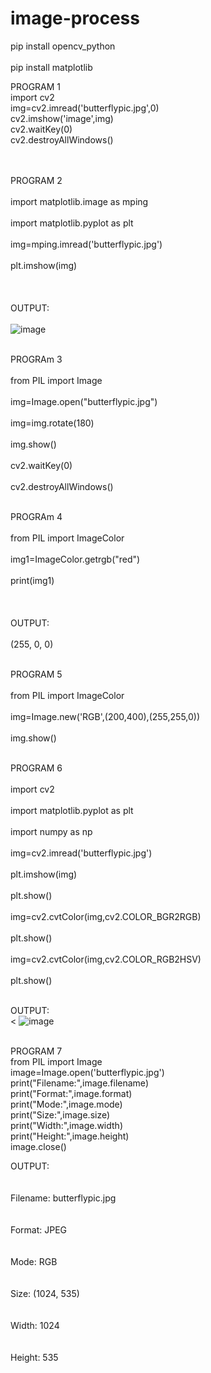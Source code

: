# image-process
pip install opencv_python<br><br>
pip install matplotlib<br>

PROGRAM 1<br>
import cv2<br>
img=cv2.imread('butterflypic.jpg',0)<br>
cv2.imshow('image',img)<br>
cv2.waitKey(0)<br>
cv2.destroyAllWindows()<br><br><br>

PROGRAM 2<br><br>
import matplotlib.image as mping<br><br>
import matplotlib.pyplot as plt<br><br>
img=mping.imread('butterflypic.jpg')<br><br>
plt.imshow(img)<br><br>
<br><br>
OUTPUT:<br><br>
![image](https://user-images.githubusercontent.com/98145365/173806136-56fc3fac-33a2-49f4-8ec1-c53624b88ff7.png)<br><br>

PROGRAm 3<br><br>
from PIL import Image<br><br>
img=Image.open("butterflypic.jpg")<br><br>
img=img.rotate(180)<br><br>
img.show()<br><br>
cv2.waitKey(0)<br><br>
cv2.destroyAllWindows()<br><br>

PROGRAm 4<br><br>
from PIL import ImageColor<br><br>
img1=ImageColor.getrgb("red")<br><br>
print(img1)<br><br>
<br><br>
OUTPUT:<br><br>
(255, 0, 0)<br><br>

PROGRAM 5<br><br>
from PIL import ImageColor<br><br>
img=Image.new('RGB',(200,400),(255,255,0))<br><br>
img.show()<br><br>


PROGRAM 6<br><br>
import cv2<br><br>
import matplotlib.pyplot as plt<br><br>
import numpy as np<br><br>
img=cv2.imread('butterflypic.jpg')<br><br>
plt.imshow(img)<br><br>
plt.show()<br><br>
img=cv2.cvtColor(img,cv2.COLOR_BGR2RGB)<br><br>
plt.show()<br><br>
img=cv2.cvtColor(img,cv2.COLOR_RGB2HSV)<br><br>
plt.show()<br><br>

OUTPUT:<br><
![image](https://user-images.githubusercontent.com/98145365/173806612-0b953b0c-7ab6-4915-9f73-8dfecb25e4fa.png)<br><br>


PROGRAM 7<br>
from PIL import Image<br>
image=Image.open('butterflypic.jpg')<br>
print("Filename:",image.filename)<br>
print("Format:",image.format)<br>
print("Mode:",image.mode)<br>
print("Size:",image.size)<br>
print("Width:",image.width)<br>
print("Height:",image.height)<br>
image.close()<br>

OUTPUT:<br><br><br>
Filename: butterflypic.jpg<br><br><br>
Format: JPEG<br><br><br>
Mode: RGB<br><br><br>
Size: (1024, 535)<br><br><br>
Width: 1024<br><br><br>
Height: 535<br><br><br>
